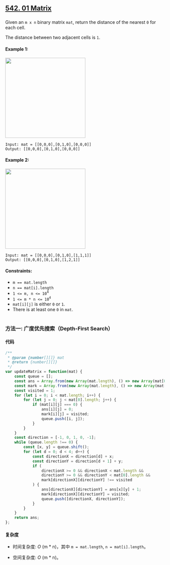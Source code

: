 ## [542. 01 Matrix](https://leetcode.com/problems/01-matrix/)

###

Given an `m x n` binary matrix `mat`, return the distance of the nearest `0` for each cell.

The distance between two adjacent cells is `1`.

#### Example 1:

<img src="https://assets.leetcode.com/uploads/2021/04/24/01-1-grid.jpg" width="253" />

```
Input: mat = [[0,0,0],[0,1,0],[0,0,0]]
Output: [[0,0,0],[0,1,0],[0,0,0]]
```

#### Example 2:

<img src="https://assets.leetcode.com/uploads/2021/04/24/01-2-grid.jpg" width="253" />

```
Input: mat = [[0,0,0],[0,1,0],[1,1,1]]
Output: [[0,0,0],[0,1,0],[1,2,1]]
```

#### Constraints:

-   `m == mat.length`
-   `n == mat[i].length`
-   `1 <= m, n <= 10`<sup>`4`</sup>
-   `1 <= m * n <= 10`<sup>`4`</sup>
-   `mat[i][j]` is either `0` or `1`.
-   There is at least one `0` in `mat`.

#

### 方法一: 广度优先搜索（Depth-First Search）

#### 代码

```JavaScript []
/**
 * @param {number[][]} mat
 * @return {number[][]}
 */
var updateMatrix = function(mat) {
    const queue = [];
    const ans = Array.from(new Array(mat.length), () => new Array(mat[0].length));
    const mark = Array.from(new Array(mat.length), () => new Array(mat[0].length));
    const visited = 1;
    for (let i = 0; i < mat.length; i++) {
        for (let j = 0; j < mat[0].length; j++) {
            if (mat[i][j] === 0) {
                ans[i][j] = 0;
                mark[i][j] = visited;
                queue.push([i, j]);
            }
        }
    }
    const direction = [-1, 0, 1, 0, -1];
    while (queue.length !== 0) {
        const [x, y] = queue.shift();
        for (let d = 0; d < 4; d++) {
            const directionX = direction[d] + x;
            const directionY = direction[d + 1] + y;
            if (
                directionX >= 0 && directionX < mat.length &&
                directionY >= 0 && directionY < mat[0].length &&
                mark[directionX][directionY] !== visited
            ) {
                ans[directionX][directionY] = ans[x][y] + 1;
                mark[directionX][directionY] = visited;
                queue.push([directionX, directionY]);
            }
        }
    }
    return ans;
};
```

#### 复杂度

-   时间复杂度: _O_ (m \* n)，其中 `m = mat.length`, `n = mat[i].length`。

-   空间复杂度: _O_ (m \* n)。
